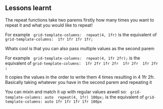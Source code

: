 ## Lessons learnt

The repeat functions take two parems firstly how many times you want to repeat it and what you would like to repeat!

For example
` grid-template-columns:  repeat(4, 1fr)` is the equivalent of  `grid-template-columns:  1fr 1fr 1fr 1fr;`

Whats cool is that you can also pass multiple values as  the second parem

For example
` grid-template-columns:  repeat(4, 1fr 2fr);`  is the equivalent of  `grid-template-columns:  1fr 2fr 1fr 2fr  1fr 2fr  1fr 2fr ;`

It copies the values in the order to write them 4 times resulting in 4 1fr 2fr. Basically taking whatever you have in the second parem and repeating it

You can mixin and match it up with regular values aswell so:
` grid-template-columns: auto  repeat(4, 1fr) 100px;`  is the equivalent of `grid-template-columns: auto 1fr 1fr 1fr 1fr 100px`
